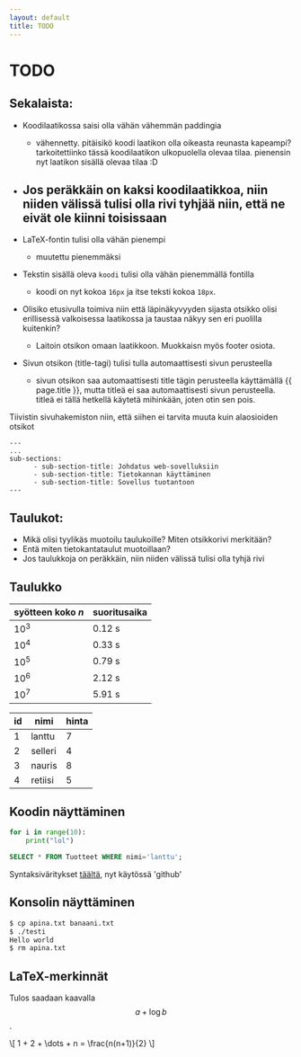 ```yaml
---
layout: default
title: TODO
---
```


# TODO

## Sekalaista:

* Koodilaatikossa saisi olla vähän vähemmän paddingia
    - vähennetty. pitäisikö koodi laatikon olla oikeasta reunasta kapeampi? tarkoitettiinko tässä koodilaatikon ulkopuolella olevaa tilaa. pienensin nyt laatikon sisällä olevaa tilaa :D

* Jos peräkkäin on kaksi koodilaatikkoa, niin niiden välissä tulisi olla rivi tyhjää niin,
  että ne eivät ole kiinni toisissaan
    - 
* LaTeX-fontin tulisi olla vähän pienempi
    - muutettu pienemmäksi
* Tekstin sisällä oleva `koodi` tulisi olla vähän pienemmällä fontilla
    - koodi on nyt kokoa `16px` ja itse teksti kokoa `18px`.
* Olisiko etusivulla toimiva niin että läpinäkyvyyden sijasta otsikko olisi erillisessä
  valkoisessa laatikossa ja taustaa näkyy sen eri puolilla kuitenkin?
    - Laitoin otsikon omaan laatikkoon. Muokkaisn myös footer osiota.

* Sivun otsikon (title-tagi) tulisi tulla automaattisesti sivun perusteella
    - sivun otsikon saa automaattisesti title tägin perusteella käyttämällä {{ page.title }}, mutta titleä ei saa automaattisesti sivun perusteella. titleä ei tällä hetkellä käytetä mihinkään, joten otin sen pois.

Tiivistin sivuhakemiston niin, että siihen ei tarvita muuta kuin alaosioiden otsikot

```
---
...
sub-sections:
      - sub-section-title: Johdatus web-sovelluksiin
      - sub-section-title: Tietokannan käyttäminen
      - sub-section-title: Sovellus tuotantoon
---
```

## Taulukot:

* Mikä olisi tyylikäs muotoilu taulukoille? Miten otsikkorivi merkitään?
* Entä miten tietokantataulut muotoillaan?
* Jos taulukkoja on peräkkäin, niin niiden välissä tulisi olla tyhjä rivi

## Taulukko

| syötteen koko _n_ | suoritusaika |
|-|-|
| 10<sup>3</sup> | 0.12 s |
| 10<sup>4</sup> | 0.33 s |
| 10<sup>5</sup> | 0.79 s |
| 10<sup>6</sup> | 2.12 s |
| 10<sup>7</sup> | 5.91 s |

| id | nimi | hinta |
|-|-|-|
| 1 | lanttu | 7 |
| 2 | selleri | 4 |
| 3 | nauris | 8 |
| 4 | retiisi | 5 |

## Koodin näyttäminen

```python
for i in range(10):
    print("lol")
```

```sql
SELECT * FROM Tuotteet WHERE nimi='lanttu';
```

Syntaksiväritykset [täältä](https://spsarolkar.github.io/rouge-theme-preview/), nyt käytössä 'github'

## Konsolin näyttäminen

```bash
$ cp apina.txt banaani.txt
$ ./testi
Hello world
$ rm apina.txt
```

## LaTeX-merkinnät

Tulos saadaan kaavalla $$a+\log b$$.

\\[ 1 + 2 + \dots + n = \frac{n(n+1)}{2} \\]
